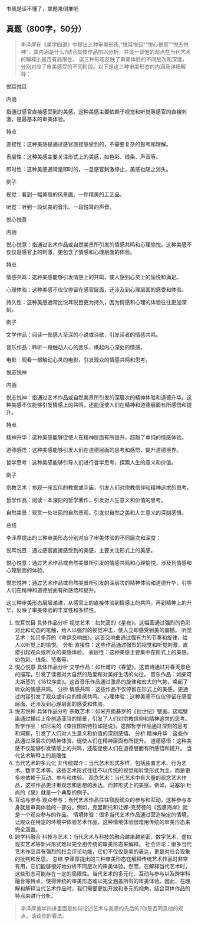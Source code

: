 书我是读不懂了，拿题来倒推吧
## 真题（800字，50分）
> 李泽厚在《美学四讲》中提出三种审美形态,“悦耳悦目"“悦心悦意”“悦志悦神”，其内涵是什么?结合具体作品加以分析，并谈一谈他的观点在当代艺术的解释上是否有局限性。
这三种形态反映了审美体验的不同层次和深度，分别对应了审美感受的不同阶段。以下是这三种审美形态的内涵及详细解释：

悦耳悦目
   
内涵

指通过感官直接感受到的美感。这种美感主要依赖于视觉和听觉等感官的直接刺激，是最基本的审美体验。

特点

直接性：这种美感是通过感官直接感受到的，不需要复杂的思考和理解。

表层性：这种美感主要关注形式上的美感，如色彩、线条、声音等。

即时性：这种美感通常是即时的，一旦感官刺激停止，美感也随之消失。

例子

视觉：看到一幅美丽的风景画、一件精美的工艺品。

听觉：听到一段优美的音乐、一段悦耳的声音。

悦心悦意
   
内涵

悦心悦意：指通过艺术作品或自然美景所引发的情感共鸣和心理愉悦。这种美感不仅仅是感官上的刺激，更包含了情感和心理层面的体验。

特点

情感共鸣：这种美感能够引发情感上的共鸣，使人感到心灵上的愉悦和满足。

心理体验：这种美感不仅仅停留在感官层面，还涉及到心理层面的感受和体验。

持久性：这种美感通常比悦耳悦目更为持久，因为情感和心理的体验往往更加深刻。

例子

文学作品：阅读一部感人至深的小说或诗歌，引发读者的情感共鸣。

音乐作品：聆听一段触动人心的音乐，唤起内心深处的情感。

电影：观看一部触动心灵的电影，引发观众的情感共鸣和思考。

悦志悦神
   
内涵

悦志悦神：指通过艺术作品或自然美景所引发的深层次的精神体验和道德升华。这种美感不仅能够引发情感上的共鸣，还能促使人们在精神和道德层面有所感悟和提升。

特点

精神升华：这种美感能够促使人在精神层面有所提升，超越了单纯的情感体验。

道德感悟：这种美感能够引发人们在道德层面的思考和感悟，提升道德境界。

哲学思考：这种美感能够引导人们进行哲学思考，探索人生的意义和价值。

例子

宗教艺术：参观一座宏伟的教堂或寺庙，引发人们对宗教信仰和精神追求的思考。

哲学作品：阅读一本深刻的哲学著作，引发对人生意义和价值的思考。

自然美景：观赏一处壮丽的自然景观，引发对自然之美和人生意义的深刻感悟。

总结

李泽厚提出的三种审美形态分别对应了审美体验的不同层次和深度：

悦耳悦目：通过感官直接感受到的美感，主要关注形式上的美感。

悦心悦意：通过艺术作品或自然美景所引发的情感共鸣和心理愉悦，涉及到情感和心理层面的体验。

悦志悦神：通过艺术作品或自然美景所引发的深层次的精神体验和道德升华，引导人们在精神和道德层面有所感悟和提升。

这三种审美形态层层递进，从感官上的直接体验到情感上的共鸣，再到精神上的升华，反映了审美体验的丰富性和多样性。

1. 悦耳悦目
具体作品分析
视觉艺术：如梵高的《星夜》。这幅画通过强烈的色彩对比和动态的笔触，给人以强烈的视觉冲击，使人立即感受到美的震撼。
听觉艺术：如贝多芬的《命运交响曲》。这首交响曲通过强有力的节奏和旋律，给人以听觉上的愉悦。
分析
直接性：这些作品通过强烈的视觉和听觉刺激，直接引起观众或听众的美感体验。
表层性：这种美感主要集中在形式上的美感，如色彩、线条、节奏等。
2. 悦心悦意
具体作品分析
文学作品：如杜甫的《春望》。这首诗通过对春天景色的描写，引发了读者对大自然的热爱和对美好生活的向往。
音乐作品：如柴可夫斯基的《1812序曲》。这首音乐作品通过激昂的旋律和宏大的气势，唤起了听众的情感共鸣。
分析
情感共鸣：这些作品不仅停留在形式上的美感，更通过内容引发了观众或听众的情感共鸣。
心理体验：这种美感不仅仅停留在感官层面，还涉及到心理层面的感受和体验。
3. 悦志悦神
具体作品分析
宗教艺术：如米开朗基罗的《创世纪》壁画。这幅壁画通过描绘上帝创造亚当的情景，引发了人们对宗教信仰和精神追求的思考。
哲学作品：如尼采的《查拉图斯特拉如是说》。这部哲学作品通过深刻的思考和洞察，引发了人们对人生意义和价值的深刻感悟。
分析
精神升华：这些作品通过深层次的精神体验，促使人们在精神层面有所提升。
道德感悟：这种美感不仅能够引发情感上的共鸣，还能促使人们在道德层面有所感悟和提升。
当代艺术解释上的局限性
1. 当代艺术的多元化
非传统媒介：当代艺术形式多样，包括装置艺术、行为艺术、数字艺术等。这些艺术形式往往不以传统的视觉和听觉形式为主，而是更多地依赖于互动、参与和体验。
观念艺术：当代艺术中有大量的观念艺术作品，这些作品更注重观念和思想的表达，而非形式上的美感。例如，马塞尔·杜尚的《泉》就是一个典型的例子。
2. 互动与参与
观众参与：当代艺术作品往往鼓励观众的参与和互动，这种参与本身就是审美体验的一部分。例如，克里斯托和让娜-克劳德的《包裹海岸》就是一个观众参与的作品。
情境体验：很多当代艺术作品通过营造特定的情境，让观众在特定的环境中体验艺术作品，这种情境体验很难用传统的审美形态来完全涵盖。
3. 跨学科融合
科技与艺术：当代艺术与科技的融合越来越紧密，数字艺术、虚拟现实艺术等新兴形式难以完全用传统的审美形态来解释。
社会评论：很多当代艺术作品具有强烈的社会评论功能，它们不仅仅是美的表达，更是对社会现象的批判和反思。
总结
李泽厚提出的三种审美形态在解释传统艺术作品时非常有用，它们能够很好地分析不同层次的审美体验。然而，在解释当代艺术时，这些形态可能存在一定的局限性。当代艺术的多元化、互动与参与以及跨学科融合等特点，使得传统的审美形态难以完全涵盖所有的审美体验。因此，在理解和解释当代艺术作品时，我们需要更加开放和多元的视角，结合具体作品的特点来进行分析。

> 李泽厚美学四讲里面是如何论述艺术与美感的先后的?你是否同意他的观点，谈谈你的看法。
